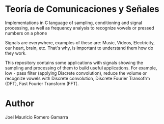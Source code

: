 # Teoría de Comunicaciones y Señales

Implementations in C language of sampling, conditioning and signal processing, as well as frequency analysis to recognize vowels or pressed numbers on a phone

Signals are everywhere, examples of these are: Music, Videos, Electricity, our heart, brain, etc. That's why, is important to understand them how do they work.

This repository contains some applications with signals showing the sampling and processing of them to build useful applications.
For example, low - pass filter (applying Discrete convolution), reduce the volume or recognize vowels with Discrete convolution, Discrete Fourier Transofrm (DFT), Fast Fourier Transform (FFT).

# Author

Joel Mauricio Romero Gamarra
